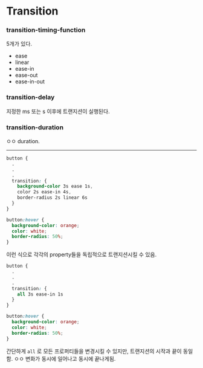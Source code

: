 # Transition



### transition-timing-function

5개가 있다.

- ease
- linear
- ease-in
- ease-out
- ease-in-out



### transition-delay

지정한 ms 또는 s 이후에 트랜지션이 실행된다.



### transition-duration

ㅇㅇ duration.

---

```css
button {
  .
  .
  .
  transition: {
    background-color 3s ease 1s,
    color 2s ease-in 4s,
    border-radius 2s linear 6s
  }
}

button:hover {
  background-color: orange;
  color: white;
  border-radius: 50%;
}
```

이런 식으로 각각의 property들을 독립적으로 트랜지션시킬 수 있음.

```css
button {
  .
  .
  .
  transition: {
    all 3s ease-in 1s
  }
}

button:hover {
  background-color: orange;
  color: white;
  border-radius: 50%;
}
```

간단하게 `all` 로 모든 프로퍼티들을 변경시킬 수 있지만, 트랜지션의 시작과 끝이 동일함. ㅇㅇ 변화가 동시에 일어나고 동시에 끝나게됨.